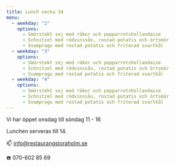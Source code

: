 ```yaml
---
title: Lunch vecka 34
menu:
  - weekday: "2"
    options:
      - Smörstekt sej med räkor och pepparrotshollandaise
      - Schnitzel med rödvinssås, rostad potatis och örtsmör
      - Svampragu med rostad potatis och friterad svartkål
  - weekday: "3"
    options:
      - Smörstekt sej med räkor och pepparrotshollandaise
      - Schnitzel med rödvinssås, rostad potatis och örtsmör
      - Svampragu med rostad potatis och friterad svartkål
  - weekday: "4"
    options:
      - Smörstekt sej med räkor och pepparrotshollandaise
      - Schnitzel med rödvinssås, rostad potatis och örtsmör
      - Svampragu med rostad potatis och friterad svartkål
---
```

Vi har öppet onsdag till söndag 11 - 16

Lunchen serveras till 14.[](http://www.bjorlandagard.se)[](http://www.bjorlandagard.se)[](https://www.restaurangstoraholm.se/helg/?i=2)[](https://www.restaurangstoraholm.se/helg/?i=2)

📫 info@restaurangstoraholm.se

☎️ 070-602 85 69